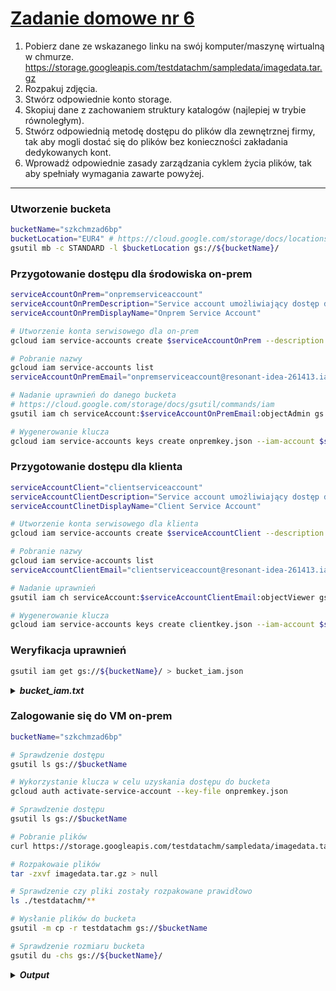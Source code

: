 # [Zadanie domowe nr 6](https://szkolachmury.pl/google-cloud-platform-droga-architekta/tydzien-6-cloud-storage/zadanie-domowe-nr-6/)

1. Pobierz dane ze wskazanego linku na swój komputer/maszynę wirtualną w chmurze.
https://storage.googleapis.com/testdatachm/sampledata/imagedata.tar.gz
2. Rozpakuj zdjęcia.
3. Stwórz odpowiednie konto storage.
4. Skopiuj dane z zachowaniem struktury katalogów (najlepiej w trybie równoległym).
5. Stwórz odpowiednią metodę dostępu do plików dla zewnętrznej firmy, tak aby mogli dostać się do plików bez konieczności zakładania dedykowanych kont.
6. Wprowadź odpowiednie zasady zarządzania cyklem życia plików, tak aby spełniały wymagania zawarte powyżej.

---

### Utworzenie bucketa
```bash
bucketName="szkchmzad6bp"
bucketLocation="EUR4" # https://cloud.google.com/storage/docs/locations#location-dr
gsutil mb -c STANDARD -l $bucketLocation gs://${bucketName}/
```

### Przygotowanie dostępu dla środowiska on-prem
```bash
serviceAccountOnPrem="onpremserviceaccount"
serviceAccountOnPremDescription="Service account umożliwiający dostęp do storage ze środowiska on-prem"
serviceAccountOnPremDisplayName="Onprem Service Account"

# Utworzenie konta serwisowego dla on-prem
gcloud iam service-accounts create $serviceAccountOnPrem --description "$serviceAccountOnPremDescription" --display-name "$serviceAccountOnPremDisplayName"

# Pobranie nazwy
gcloud iam service-accounts list
serviceAccountOnPremEmail="onpremserviceaccount@resonant-idea-261413.iam.gserviceaccount.com"

# Nadanie uprawnień do danego bucketa
# https://cloud.google.com/storage/docs/gsutil/commands/iam
gsutil iam ch serviceAccount:$serviceAccountOnPremEmail:objectAdmin gs://${bucketName}/

# Wygenerowanie klucza
gcloud iam service-accounts keys create onpremkey.json --iam-account $serviceAccountOnPremEmail
```

### Przygotowanie dostępu dla klienta
```bash
serviceAccountClient="clientserviceaccount"
serviceAccountClientDescription="Service account umożliwiający dostęp do storage ze środowiska klienta"
serviceAccountClinetDisplayName="Client Service Account"

# Utworzenie konta serwisowego dla klienta
gcloud iam service-accounts create $serviceAccountClient --description "$serviceAccountClientDescription" --display-name "$serviceAccountClinetDisplayName"

# Pobranie nazwy
gcloud iam service-accounts list
serviceAccountClientEmail="clientserviceaccount@resonant-idea-261413.iam.gserviceaccount.com"

# Nadanie uprawnień 
gsutil iam ch serviceAccount:$serviceAccountClientEmail:objectViewer gs://${bucketName}/

# Wygenerowanie klucza
gcloud iam service-accounts keys create clientkey.json --iam-account $serviceAccountClientEmail
```

### Weryfikacja uprawnień
```bash
gsutil iam get gs://${bucketName}/ > bucket_iam.json
```
<details>
  <summary><b><i>bucket_iam.txt</i></b></summary>

```json
{
  "bindings": [
    {
      "members": [
        "projectEditor:resonant-idea-261413", 
        "projectOwner:resonant-idea-261413"
      ], 
      "role": "roles/storage.legacyBucketOwner"
    }, 
    {
      "members": [
        "projectViewer:resonant-idea-261413"
      ], 
      "role": "roles/storage.legacyBucketReader"
    }, 
    {
      "members": [
        "serviceAccount:onpremserviceaccount@resonant-idea-261413.iam.gserviceaccount.com"
      ], 
      "role": "roles/storage.objectAdmin"
    }, 
    {
      "members": [
        "serviceAccount:clientserviceaccount@resonant-idea-261413.iam.gserviceaccount.com"
      ], 
      "role": "roles/storage.objectViewer"
    }
  ], 
  "etag": "CAM="
}
```
</details>

### Zalogowanie się do VM on-prem
```bash
bucketName="szkchmzad6bp"

# Sprawdzenie dostępu
gsutil ls gs://$bucketName

# Wykorzystanie klucza w celu uzyskania dostępu do bucketa
gcloud auth activate-service-account --key-file onpremkey.json

# Sprawdzenie dostępu
gsutil ls gs://$bucketName

# Pobranie plików
curl https://storage.googleapis.com/testdatachm/sampledata/imagedata.tar.gz > imagedata.tar.gz

# Rozpakowaie plików
tar -zxvf imagedata.tar.gz > null

# Sprawdzenie czy pliki zostały rozpakowane prawidłowo
ls ./testdatachm/**

# Wysłanie plików do bucketa
gsutil -m cp -r testdatachm gs://$bucketName

# Sprawdzenie rozmiaru bucketa
gsutil du -chs gs://${bucketName}/

```

<details>
  <summary><b><i>Output</i></b></summary>

```bash
bartosz@zad6onprem:~$ bucketName="szkchmzad6bp"
bartosz@zad6onprem:~$ gsutil ls gs://$bucketName
ServiceException: 401 Anonymous caller does not have storage.objects.list access to szkchmzad6bp.
bartosz@zad6onprem:~$ ls
onpremkey.json
bartosz@zad6onprem:~$ gcloud auth activate-service-account --key-file onpremkey.json
Activated service account credentials for: [onpremserviceaccount@resonant-idea-261413.iam.gserviceaccount.com]
bartosz@zad6onprem:~$ gsutil ls gs://$bucketName
bartosz@zad6onprem:~$ curl https://storage.googleapis.com/testdatachm/sampledata/imagedata.tar.gz > image
data.tar.gz
  % Total    % Received % Xferd  Average Speed   Time    Time     Time  Current
                                 Dload  Upload   Total   Spent    Left  Speed
100 72.8M  100 72.8M    0     0  59.1M      0  0:00:01  0:00:01 --:--:-- 59.1M
bartosz@zad6onprem:~$ tar -zxvf imagedata.tar.gz > null
bartosz@zad6onprem:~$ ls ./testdatachm/**
./testdatachm/fungs:
fung100.jpg  fung155.jpg  fung209.jpg  fung253.jpg  fung302.jpg  fung356.jpg  fung415.jpg  fung57.jpg
{...}
bartosz@zad6onprem:~$ gsutil -m cp -r testdatachm gs://$bucketName
{...}
/ [964/964 files][ 73.6 MiB/ 73.6 MiB] 100% Done 512.4 KiB/s ETA 00:00:00       
Operation completed over 964 objects/73.6 MiB.
bartosz@zad6onprem:~$ gsutil du -chs gs://${bucketName}/
73.61 MiB    gs://szkchmzad6bp
73.61 MiB    total
```

```
</details>